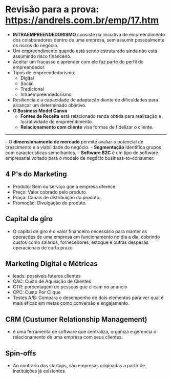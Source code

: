 # Revisão para a prova: https://andrels.com.br/emp/17.htm

- <b>INTRAEMPREENDEDORISMO</b> consiste na iniciativa de empreendimento dos colaboradores dentro de uma empresa, sem assumir pessoalmente os riscos do negócio.
- Um empreendimento quando está sendo estruturado ainda não está assumindo risco financeiro.
- Aceitar um fracasso e aprender com ele faz parte do perfil do empreendedor.
- Tipos de empreendedorismo:
  - Digital
  - Social
  - Tradicional
  - Intraempreendedorismo
- Resiliencia é a capacidade de adaptação diante de dificuldades para alcançar um determinado objetivo.
- <b>O Business Model Canva</b>
  - <b>Fontes de Receita</b> está relacionado renda obtida para realização e lucratividade do empreendimento.
  - <b>Relacionamento com cliente</b> visa formas de fidelizar o cliente.

<hr>
- O <b>dimensionamento de mercado</b> permite avaliar o potencial de crescimento e a viabilidade do negócio.
- <b>Segmentação</b> identifica grupos com características semelhantes.
- <b>Software B2C</b> é um tipo de software empresarial voltado para o modelo de negócio business-to-consumer.

## 4 P's do Marketing
- Produto: Bem ou serviço que a empresa oferece.
- Preço: Valor cobrado pelo produto.
- Praça: Canais de distribuição do produto.
- Promoção: Divulgação do produto.


## Capital de giro
- O capital de giro é o valor financeiro necessário para manter as operações de uma empresa em funcionamento no dia a dia, cobrindo custos como salários, fornecedores, estoque e outras despesas operacionais de curto prazo.

## Marketing Digital e Métricas
- leads: possíveis futuros clientes
- CAC: Custo de Aquisição de Clientes
- CTR: porcentagem de pessoas que clicam no anúncio
- CPC: Custo Por Clique
- Testes A/B: Compara o desempenho de dois elementos para ver qual é mais eficaz em metas como conversão e engajamento.

## CRM (Custumer Relationship Management)
- é uma ferramenta de software que centraliza, organiza e gerencia o relacionamento de uma empresa com seus clientes.

## Spin-offs
- Ao contrario das startups, são empresas originadas a partir de instituições já existentes.
